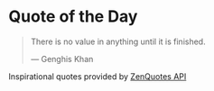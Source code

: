 # Quote of the Day

<!-- QUOTE_START -->
> There is no value in anything until it is finished. 
>
> — Genghis Khan

Inspirational quotes provided by <a href="https://zenquotes.io/" target="_blank">ZenQuotes API</a>
<!-- QUOTE_END -->